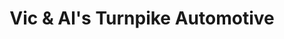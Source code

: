 ---
title: "Vic & Al's Turnpike Automotive"
url: /huntington-station/vic-und-als-turnpike-automotive/
shop: Autowerkstatt
---